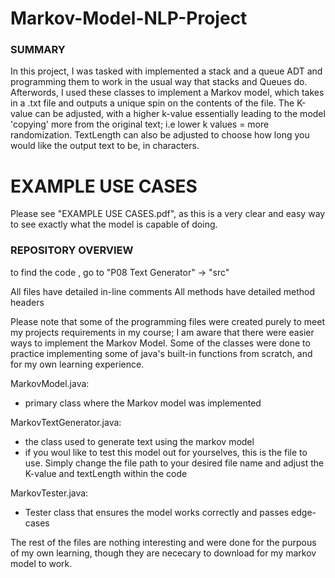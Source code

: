 # Markov-Model-NLP-Project

### SUMMARY

In this project, I was tasked with implemented a stack and a queue ADT and programming them to work in the usual way that stacks and Queues do. Afterwords, I used these classes to implement a Markov model, which takes in a .txt file and outputs a unique spin on the contents of the file. The K-value can be adjusted, with a higher k-value essentially leading to the model 'copying' more from  the original text; i.e lower k values = more randomization. TextLength can also be adjusted to choose how long you would like the output text to be, in characters. 

# EXAMPLE USE CASES

Please see "EXAMPLE USE CASES.pdf", as this is a very clear and easy way to see exactly what the model is capable of doing. 


### REPOSITORY OVERVIEW

to find the code , go to "P08 Text Generator" -> "src"

All files have detailed in-line comments
All methods have detailed method headers

Please note that some of the programming files were created purely to meet my projects requirements in my course;  I am aware that there were easier ways to implement the Markov Model. Some of the classes were done to practice implementing some of java's built-in functions from scratch, and for my own learning experience. 


MarkovModel.java: 
- primary class where the Markov model was implemented

MarkovTextGenerator.java: 
- the class used to generate text using the markov model
- if you woul like to test this model out for yourselves, this is the file to use. Simply change the file path to your desired file name and adjust the K-value and textLength within the code

MarkovTester.java:
- Tester class that ensures the model works correctly and passes edge-cases

The rest of the files are nothing interesting and were done for the purpous of my own learning, though they are nececary to download for my markov model to work. 
